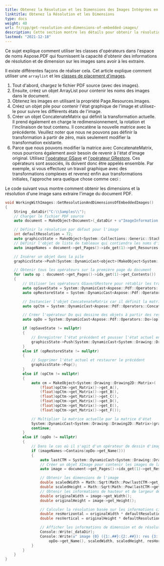 ```yaml
---
title: Obtenez la Résolution et les Dimensions des Images Intégrées en C++
linktitle: Obtenez la Résolution et les Dimensions
type: docs
weight: 40
url: fr/cpp/get-resolution-and-dimensions-of-embedded-images/
description: Cette section montre les détails pour obtenir la résolution et les dimensions des images intégrées
lastmod: "2021-12-18"
---
```


Ce sujet explique comment utiliser les classes d'opérateurs dans l'espace de noms Aspose.PDF qui fournissent la capacité d'obtenir des informations de résolution et de dimension sur les images sans avoir à les extraire.

Il existe différentes façons de réaliser cela. Cet article explique comment utiliser une `arraylist` et les [classes de placement d'images](https://reference.aspose.com/pdf/cpp/class/aspose.pdf.image_placement).

1. Tout d'abord, chargez le fichier PDF source (avec des images).
1. Ensuite, créez un objet ArrayList pour contenir les noms des images dans le document.
1. Obtenez les images en utilisant la propriété Page.Resources.Images.
1. Créez un objet pile pour contenir l'état graphique de l'image et utilisez-le pour suivre les différents états de l'image.
1. Créer un objet ConcatenateMatrix qui définit la transformation actuelle. Il prend également en charge le redimensionnement, la rotation et l'inclinaison de tout contenu. Il concatène la nouvelle matrice avec la précédente. Veuillez noter que nous ne pouvons pas définir la transformation à partir de zéro, mais seulement modifier la transformation existante.
1. Parce que nous pouvons modifier la matrice avec ConcatenateMatrix, nous pourrions également avoir besoin de revenir à l'état d'image original. Utilisez [l'opérateur GSave](https://reference.aspose.com/pdf/cpp/class/aspose.pdf.operators.g_save/) et [l'opérateur GRestore](https://reference.aspose.com/pdf/cpp/class/aspose.pdf.operators.g_restore/). Ces opérateurs sont associés, ils doivent donc être appelés ensemble. Par exemple, si vous effectuez un travail graphique avec des transformations complexes et revenez enfin aux transformations initiales, l'approche sera quelque chose comme ceci :

Le code suivant vous montre comment obtenir les dimensions et la résolution d'une image sans extraire l'image du document PDF.

```cpp
void WorkingWithImages::GetResolutionAndDimensionsOfEmbeddedImages()
{
    String _dataDir("C:\\Samples\\");
    // Charger le fichier PDF source
    auto document = MakeObject<Document>(_dataDir + u"ImageInformation.pdf");

    // Définir la résolution par défaut pour l'image
    int defaultResolution = 72;
    auto graphicsState = MakeObject<System::Collections::Generic::Stack<System::SmartPtr<object>>>();
    // Définir l'objet de liste de tableaux qui contiendra les noms d'images
    auto imageNames = document->get_Pages()->idx_get(1)->get_Resources()->get_Images()->get_Names();

    // Insérer un objet dans la pile
    graphicsState->Push(System::DynamicCast<object>(MakeObject<System::Drawing::Drawing2D::Matrix>(1, 0, 0, 1, 0, 0)));

    // Obtenir tous les opérateurs sur la première page du document
    for (auto op : document->get_Pages()->idx_get(1)->get_Contents())
    {
        // Utiliser les opérateurs GSave/GRestore pour rétablir les transformations précédemment définies
        auto opSaveState = System::DynamicCast<Aspose::Pdf::Operators::GSave>(op);
        auto opRestoreState = System::DynamicCast<Aspose::Pdf::Operators::GRestore>(op);

        // Instancier l'objet ConcatenateMatrix car il définit la matrice de transformation actuelle.
        auto opCtm = System::DynamicCast<Aspose::Pdf::Operators::ConcatenateMatrix>(op);

        // Créer l'opérateur Do qui dessine des objets à partir des ressources. Il dessine des objets Form et des objets Image
        auto opDo = System::DynamicCast<Aspose::Pdf::Operators::Do>(op);

        if (opSaveState != nullptr)
        {
            // Enregistrer l'état précédent et pousser l'état actuel en haut de la pile
            graphicsState->Push(System::DynamicCast<System::Drawing::Drawing2D::Matrix>(graphicsState->Peek())->Clone());
        }
        else if (opRestoreState != nullptr)
        {
            // Supprimer l'état actuel et restaurer le précédent
            graphicsState->Pop();
        }
        else if (opCtm != nullptr)
        {
            auto cm = MakeObject<System::Drawing::Drawing2D::Matrix>(
                (float)opCtm->get_Matrix()->get_A(),
                (float)opCtm->get_Matrix()->get_B(),
                (float)opCtm->get_Matrix()->get_C(),
                (float)opCtm->get_Matrix()->get_D(),
                (float)opCtm->get_Matrix()->get_E(),
                (float)opCtm->get_Matrix()->get_F());

            // Multiplier la matrice actuelle par la matrice d'état
            System::DynamicCast<System::Drawing::Drawing2D::Matrix>(graphicsState->Peek())->Multiply(cm);
            continue;
        }
        else if (opDo != nullptr)
        {
            // Dans le cas où il s'agit d'un opérateur de dessin d'image
            if (imageNames->Contains(opDo->get_Name()))
            {
                auto lastCTM = System::DynamicCast<System::Drawing::Drawing2D::Matrix>(graphicsState->Peek());
                // Créer un objet XImage pour contenir les images de la première page PDF
                auto image = document->get_Pages()->idx_get(1)->get_Resources()->get_Images()->idx_get(opDo->get_Name());

                // Obtenir les dimensions de l'image
                double scaledWidth = Math::Sqrt(Math::Pow(lastCTM->get_Elements()->idx_get(0), 2) + Math::Pow(lastCTM->get_Elements()->idx_get(1), 2));
                double scaledHeight = Math::Sqrt(Math::Pow(lastCTM->get_Elements()->idx_get(2), 2) + Math::Pow(lastCTM->get_Elements()->idx_get(3), 2));
                // Obtenir les informations de hauteur et de largeur de l'image
                double originalWidth = image->get_Width();
                double originalHeight = image->get_Height();

                // Calculer la résolution basée sur les informations ci-dessus
                double resHorizontal = originalWidth * defaultResolution / scaledWidth;
                double resVertical = originalHeight * defaultResolution / scaledHeight;

                // Afficher les informations de dimension et de résolution de chaque image
                Console::Write(_dataDir);
                Console::Write(u" image {0} ({1:.##}:{2:.##}): res {3:.##} x {4:.##}",
                    opDo->get_Name(), scaledWidth, scaledHeight, resHorizontal, resVertical);
            }
        }
    }
}
```